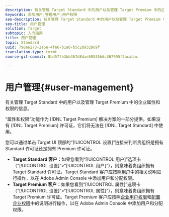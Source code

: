 ```yaml
---
description: 有关管理 Target Standard 中的用户以及管理 Target Premium 中的企业属性和权限的信息。
keywords: 添加用户;管理用户;用户权限
seo-description: 有关管理 Target Standard 中的用户以及管理 Target Premium 中的企业属性和权限的信息。
seo-title: 用户管理
solution: Target
subtopic: 入门指南
title: 用户管理
topic: Standard
uuid: 798a6273-2a6e-4fe6-b1a0-b5c28932969f
translation-type: tm+mt
source-git-commit: 8bd57fb3bb467d8dae50535b6c367995f2acabac

---
```



# 用户管理{#user-management}

有关管理 Target Standard 中的用户以及管理 Target Premium 中的企业属性和权限的信息。

“属性和权限”功能作为 [!DNL Target Premium] 解决方案的一部分提供。如果没有 [!DNL Target Premium] 许可证，它们将无法在 [!DNL Target Standard] 中使用。

您可以通过单击 Target UI 顶部的“[!UICONTROL 设置]”链接来判断贵组织是拥有 Standard 许可证还是拥有 Premium 许可证。

* **Target Standard 客户：**&#x200B;如果您看到“[!UICONTROL 用户]”选项卡（“[!UICONTROL 设置]”&gt;“[!UICONTROL 用户]”），则意味着贵组织拥有 Target Standard 许可证。Target Standard 客户应按照[用户](/help/administrating-target/c-user-management/c-user-management/user-management.md)中的相关说明进行操作，以在 Adobe Admin Console 中添加用户和分配权限。
* **Target Premium 客户：**&#x200B;如果您看到“[!UICONTROL 属性]”选项卡（“[!UICONTROL 设置]”&gt;“[!UICONTROL 属性]”），则意味着贵组织拥有 Target Premium 许可证。Target Premium 客户应按照[企业用户权限](../../administrating-target/c-user-management/property-channel/property-channel.md#concept_E396B16FA2024ADBA27BC056138F9838)和[配置企业权限](../../administrating-target/c-user-management/property-channel/properties-overview.md#concept_22F2855DBF0D4754B9460F5D68749C71)中的说明进行操作，以在 Adobe Admin Console 中添加用户和分配权限。

